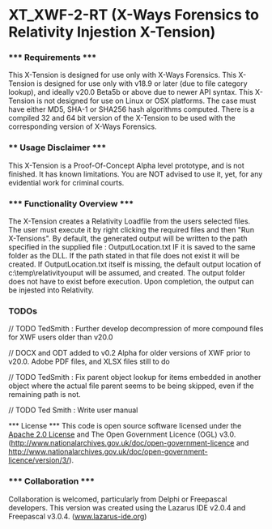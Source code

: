 # XT_XWF-2-RT (X-Ways Forensics to Relativity Injestion X-Tension)

###  *** Requirements ***
  This X-Tension is designed for use only with X-Ways Forensics.
  This X-Tension is designed for use only with v18.9 or later (due to file category lookup), and ideally v20.0 Beta5b or above due to newer API syntax.
  This X-Tension is not designed for use on Linux or OSX platforms.
  The case must have either MD5, SHA-1 or SHA256 hash algorithms computed.
  There is a compiled 32 and 64 bit version of the X-Tension to be used with the corresponding version of X-Ways Forensics. 

###  ** Usage Disclaimer ***
  This X-Tension is a Proof-Of-Concept Alpha level prototype, and is not finished. It has known
  limitations. You are NOT advised to use it, yet, for any evidential work for criminal courts.

###  *** Functionality Overview ***
  The X-Tension creates a Relativity Loadfile from the users selected files.
  The user must execute it by right clicking the required files and then "Run X-Tensions".
  By default, the generated output will be written to the path specified in the
  supplied file : OutputLocation.txt IF it is saved to the same folder as the DLL.
  If the path stated in that file does not exist it will be created. If
  OutputLocation.txt itself is missing, the default output location of c:\temp\relativityouput
  will be assumed, and created. The output folder does not have to exist before execution.
  Upon completion, the output can be injested into Relativity.

###  TODOs
   
   // TODO TedSmith : Further develop decompression of more compound files for XWF users older than v20.0
   
   // DOCX and ODT added to v0.2 Alpha for older versions of XWF prior to v20.0. Adobe PDF files, and XLSX files still to do
   
   // TODO TedSmith : Fix parent object lookup for items embedded in another object where the actual file parent seems to be being skipped, even if the remaining path is not.
   
   // TODO Ted Smith : Write user manual

  *** License ***
  This code is open source software licensed under the [Apache 2.0 License]("http://www.apache.org/licenses/LICENSE-2.0.html") and The Open Government Licence (OGL) v3.0. 
  (http://www.nationalarchives.gov.uk/doc/open-government-licence and
  http://www.nationalarchives.gov.uk/doc/open-government-licence/version/3/).

###  *** Collaboration ***
  Collaboration is welcomed, particularly from Delphi or Freepascal developers.
  This version was created using the Lazarus IDE v2.0.4 and Freepascal v3.0.4.
  (www.lazarus-ide.org)